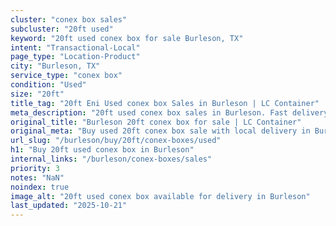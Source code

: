 ```yaml
---
cluster: "conex box sales"
subcluster: "20ft used"
keyword: "20ft used conex box for sale Burleson, TX"
intent: "Transactional-Local"
page_type: "Location-Product"
city: "Burleson, TX"
service_type: "conex box"
condition: "Used"
size: "20ft"
title_tag: "20ft Eni Used conex box Sales in Burleson | LC Container"
meta_description: "20ft used conex box sales in Burleson. Fast delivery, competitive pricing. Serving conex boxes area. Quote ID: V8V. Call (214) 524-4168 for your free quote today."
original_title: "Burleson 20ft conex box for sale | LC Container"
original_meta: "Buy used 20ft conex box sale with local delivery in Burleson, TX. LC Container — local Since 2003. Request a fast quote today."
url_slug: "/burleson/buy/20ft/conex-boxes/used"
h1: "Buy 20ft used conex box in Burleson"
internal_links: "/burleson/conex-boxes/sales"
priority: 3
notes: "NaN"
noindex: true
image_alt: "20ft used conex box available for delivery in Burleson"
last_updated: "2025-10-21"
---
```


<!-- TODO: Add unique city/inventory copy, images, and internal links here. -->
